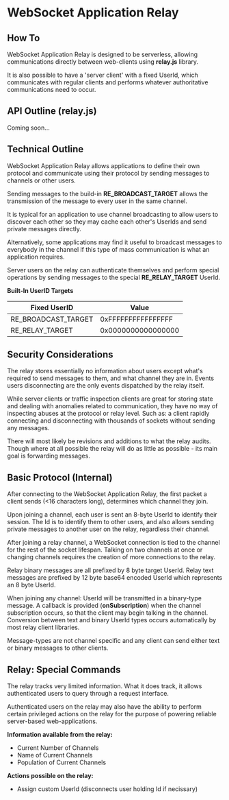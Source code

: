 # WebSocket Application Relay

## How To
WebSocket Application Relay is designed to be serverless, allowing communications directly between web-clients using **relay.js** library.

It is also possible to have a 'server client' with a fixed UserId, which communicates with regular clients and performs whatever authoritative communications need to occur.

## API Outline (relay.js)
Coming soon...


## Technical Outline
WebSocket Application Relay allows applications to define their own protocol and communicate using their protocol by sending messages to channels or other users.

Sending messages to the build-in **RE_BROADCAST_TARGET**  allows the transmission of the message to every user in the same channel.  

It is typical for an application to use channel broadcasting to allow users to discover each other so they may cache each other's UserIds and send private messages directly.

Alternatively, some applications may find it useful to broadcast messages to everybody in the channel if this type of mass communication is what an application requires.

Server users on the relay can authenticate themselves and perform special operations by sending messages to the special **RE_RELAY_TARGET** UserId.




**Built-In UserID Targets**

| Fixed UserID | Value |
|--|--|
|RE_BROADCAST_TARGET | 0xFFFFFFFFFFFFFFFF |
|RE_RELAY_TARGET | 0x0000000000000000 |


## Security Considerations
The relay stores essentially no information about users except what's required to send messages to them, and what channel they are in.  Events users disconnecting are the only events dispatched by the relay itself.

While server clients or traffic inspection clients are great for storing state and dealing with anomalies related to communication, they have no way of inspecting abuses at the protocol or relay level.  Such as: a client rapidly connecting and disconnecting with thousands of sockets without sending any messages.

There will most likely be revisions and additions to what the relay audits. Though where at all possible the relay will do as little as possible - its main goal is forwarding messages.

## Basic Protocol (Internal)
After connecting to the WebSocket Application Relay, the first packet a client sends (<16 characters long), determines which channel they join.

Upon joining a channel, each user is sent an 8-byte UserId to identify their session.  The Id is to identify them to other users, and also allows sending private messages to another user on the relay, regardless their channel. 

After joining a relay channel, a WebSocket connection is tied to the channel for the rest of the socket lifespan.  Talking on two channels at once or changing channels requires the creation of more connections to the relay.

Relay binary messages are all prefixed by 8 byte target UserId. Relay text messages are prefixed by 12 byte base64 encoded UserId which represents an 8 byte UserId.

When joining any channel: UserId will be transmitted in a binary-type message.  A callback is provided (**onSubscription**) when the channel subscription occurs, so that the client may begin talking in the channel.  Conversion between text and binary UserId types occurs automatically by most relay client libraries.

Message-types are not channel specific and any client can send either text or binary messages to other clients.

## Relay: Special Commands

The relay tracks very limited information.  What it does track, it allows authenticated users to query through a request interface.

Authenticated users on the relay may also have the ability to perform certain privileged actions on the relay for the purpose of powering reliable server-based web-applications.

**Information available from the relay:**

 - Current Number of Channels
 - Name of Current Channels
 - Population of Current Channels

**Actions possible on the relay:**

 - Assign custom UserId (disconnects user holding Id if necissary)
